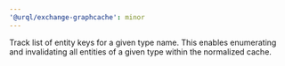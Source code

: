 ```yaml
---
'@urql/exchange-graphcache': minor
---
```


Track list of entity keys for a given type name. This enables enumerating and invalidating all entities of a given type within the normalized cache.
